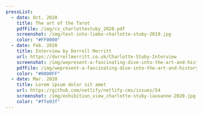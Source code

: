```yaml
---
pressList:
  - date: Oct. 2020
    title: The art of the Tarot
    pdfFile: /img/cv_charlottestuby_2020.pdf
    screenshot: /img/text-into-limbo-charlotte-stuby-2019.jpg
    color: "#FF0000"
  - date: Feb. 2020
    title: Interview by Dorrell Merritt
    url: https://dorrellmerritt.co.uk/Charlotte-Stuby-Interview
    screenshot: /img/wepresent-a-fascinating-dive-into-the-art-and-history-of-tarot.png
    pdfFile: /img/wepresent-a-fascinating-dive-into-the-art-and-history-of-tarot.png
    color: "#0000FF"
  - date: Mar. 2020
    title: Lorem ipsum dolor sit amet
    url: https://github.com/netlify/netlify-cms/issues/54
    screenshot: /img/exhibition_view_charlotte-stuby-lausanne-2020.jpg
    color: "#ffe03f"
---
```

